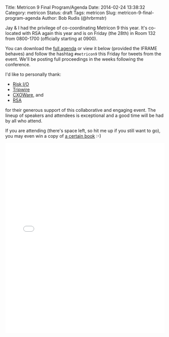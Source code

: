 Title: Metricon 9 Final Program/Agenda
Date: 2014-02-24 13:38:32
Category: metricon
Status: draft
Tags: metricon
Slug: metricon-9-final-program-agenda
Author: Bob Rudis (@hrbrmstr)

Jay & I had the privilege of co-coordinating Metricon 9 this year. It's co-located with RSA again this year and is on Friday (the 28th) in Room 132 from 0800-1700 (officially starting at 0900).

You can download the [full agenda](http://datadrivensecurity.info/blog/extra/metricon9-agenda.pdf) or view it below (provided the IFRAME behaves) and follow the hashtag `#metricon9` this Friday for tweets from the event. We'll be posting full proceedings in the weeks following the conference.

I'd like to personally thank:

- [Risk I/O]()
- [Tripwire]()
- [CXOWare](), and
- [RSA]()

for their generous support of this collaborative and engaging event. The lineup of speakers and attendees is exceptional and a good time will be had by all who attend.

If you are attending (there's space left, so hit me up if you still want to go), you may even win a copy of [a certain book](http://amzn.to/ddsec) :-)

<iframe class="scribd_iframe_embed" src="//www.scribd.com/embeds/208959239/content?start_page=1&view_mode=scroll&show_recommendations=true" data-auto-height="false" data-aspect-ratio="undefined" scrolling="no" id="doc_37463" width="100%" height="600" frameborder="0"></iframe>